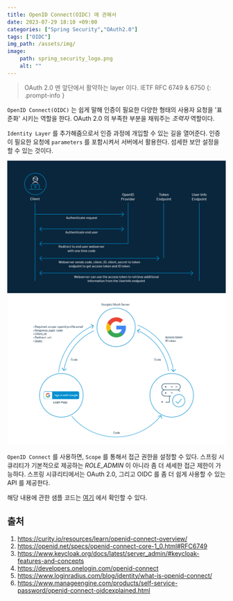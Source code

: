 ```yaml
---
title: OpenID Connect(OIDC) 에 관해서
date: 2023-07-29 18:10 +09:00
categories: ["Spring Security","OAuth2.0"]
tags: ["OIDC"]
img_path: /assets/img/
image:
    path: spring_security_logo.png
    alt: ""
---
```


> OAuth 2.0 맨 앞단에서 활약하는 layer 이다.
> IETF RFC 6749 & 6750
{: .prompt-info }

`OpenID Connect(OIDC)` 는 쉽게 말해 인증이 필요한 다양한 형태의 사용자 요청을 '표준화' 시키는 역할을 한다. OAuth 2.0 의 부족한 부분을 채워주는 _조력자_ 역할이다.

`Identity Layer` 를 추가해줌으로서 인증 과정에 개입할 수 있는 길을 열어준다. 인증이 필요한 요청에 `parameters` 를 포함시켜서 서버에서 활용한다. 섬세한 보안 설정을 할 수 있는 것이다.

![how oidc works](../../assets/img/oidc/what-is-openid-connect-1.png)
![how oidc works](../../assets/img/oidc/what-is-openid-connect-2.png)


`OpenID Connect` 를 사용하면, `Scope` 를 통해서 접근 권한을 설정할 수 있다. 스프링 시큐리티가 기본적으로 제공하는 _ROLE_ADMIN_ 이 아니라 좀 더 세세한 접근 제한이 가능하다. 스프링 시큐리티에서는 OAuth 2.0, 그리고 OIDC 를 좀 더 쉽게 사용할 수 있는 API 를 제공한다.


해당 내용에 관한 샘플 코드는 [여기](2023-07-29-OAuth2.0_ResourceServer.md) 에서 확인할 수 있다.

## 출처

1. https://curity.io/resources/learn/openid-connect-overview/
2. https://openid.net/specs/openid-connect-core-1_0.html#RFC6749
3. https://www.keycloak.org/docs/latest/server_admin/#keycloak-features-and-concepts
4. https://developers.onelogin.com/openid-connect
5. https://www.loginradius.com/blog/identity/what-is-openid-connect/
6. https://www.manageengine.com/products/self-service-password/openid-connect-oidcexplained.html